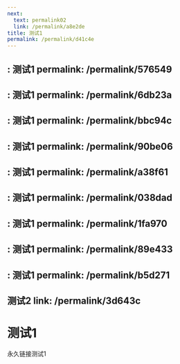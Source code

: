 ```yaml
---
next:
  text: permalink02
  link: /permalink/a8e2de
title: 测试1
permalink: /permalink/d41c4e
---
```


: 测试1
permalink: /permalink/576549
---

: 测试1
permalink: /permalink/6db23a
---

: 测试1
permalink: /permalink/bbc94c
---

: 测试1
permalink: /permalink/90be06
---

: 测试1
permalink: /permalink/a38f61
---

: 测试1
permalink: /permalink/038dad
---

: 测试1
permalink: /permalink/1fa970
---

: 测试1
permalink: /permalink/89e433
---

: 测试1
permalink: /permalink/b5d271
---

 测试2
  link: /permalink/3d643c
---
# 测试1

永久链接测试1
